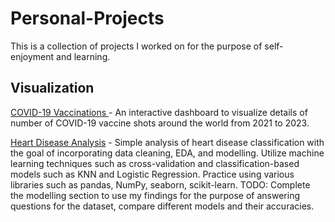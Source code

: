 # Personal-Projects
This is a collection of projects I worked on for the purpose of self-enjoyment and learning. 

## Visualization
[COVID-19 Vaccinations ](https://github.com/leolck/Personal-Projects/blob/main/COVIDAnalysis.twb) - An interactive dashboard to visualize details of number of COVID-19 vaccine shots around the world from 2021 to 2023.

[Heart Disease Analysis](https://github.com/leolck/Personal-Projects/blob/main/Heart%20Disease%20Analysis.ipynb) - Simple analysis of heart disease classification  with the goal of incorporating data cleaning, EDA, and modelling. Utilize machine learning techniques such as cross-validation and classification-based models such as KNN and Logistic Regression. Practice using various libraries such as pandas, NumPy, seaborn, scikit-learn. TODO: Complete the modelling section to use my findings for the purpose of answering questions for the dataset, compare different models and their accuracies.
